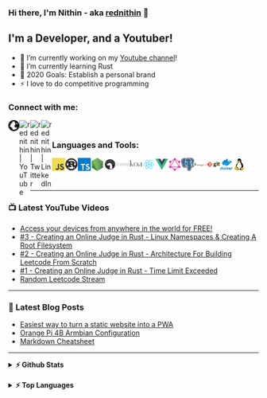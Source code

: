 ### Hi there, I'm Nithin - aka [rednithin][website] 👋

## I'm a Developer, and a Youtuber!
- 🔭 I’m currently working on my [Youtube channel][youtube]!
- 🌱 I’m currently learning Rust
- 🥅 2020 Goals: Establish a personal brand
- ⚡ I love to do competitive programming

### Connect with me:

[<img align="left" alt="rednithin.github.io" width="22px" src="https://raw.githubusercontent.com/iconic/open-iconic/master/svg/globe.svg" />][website]
[<img align="left" alt="rednithin | YouTube" width="22px" src="https://cdn.jsdelivr.net/npm/simple-icons@v3/icons/youtube.svg" />][youtube]
[<img align="left" alt="rednithin | Twitter" width="22px" src="https://cdn.jsdelivr.net/npm/simple-icons@v3/icons/twitter.svg" />][twitter]
[<img align="left" alt="rednithin | LinkedIn" width="22px" src="https://cdn.jsdelivr.net/npm/simple-icons@v3/icons/linkedin.svg" />][linkedin]


<br />

### Languages and Tools:

<img align="left" alt="JavaScript" width="26px" src="https://raw.githubusercontent.com/github/explore/80688e429a7d4ef2fca1e82350fe8e3517d3494d/topics/javascript/javascript.png" />
<img align="left" alt="Rust" width="26px" src="https://raw.githubusercontent.com/github/explore/80688e429a7d4ef2fca1e82350fe8e3517d3494d/topics/rust/rust.png" />
<img align="left" alt="Typescript" width="26px" src="https://raw.githubusercontent.com/github/explore/80688e429a7d4ef2fca1e82350fe8e3517d3494d/topics/typescript/typescript.png" />
<img align="left" alt="Node.js" width="26px" src="https://raw.githubusercontent.com/github/explore/80688e429a7d4ef2fca1e82350fe8e3517d3494d/topics/nodejs/nodejs.png" />
<img align="left" alt="Deno" width="26px" src="https://raw.githubusercontent.com/github/explore/361e2821e2dea67711cde99c9c40ed357061cf27/topics/deno/deno.png" />
<img align="left" alt="Express" width="26px" src="https://raw.githubusercontent.com/github/explore/80688e429a7d4ef2fca1e82350fe8e3517d3494d/topics/express/express.png" />
<img align="left" alt="Koa" width="26px" src="https://raw.githubusercontent.com/github/explore/80688e429a7d4ef2fca1e82350fe8e3517d3494d/topics/koa/koa.png" />
<img align="left" alt="React" width="26px" src="https://raw.githubusercontent.com/github/explore/80688e429a7d4ef2fca1e82350fe8e3517d3494d/topics/react/react.png" />
<img align="left" alt="Vue" width="26px" src="https://raw.githubusercontent.com/github/explore/80688e429a7d4ef2fca1e82350fe8e3517d3494d/topics/vue/vue.png" />
<img align="left" alt="GraphQL" width="26px" src="https://raw.githubusercontent.com/github/explore/80688e429a7d4ef2fca1e82350fe8e3517d3494d/topics/graphql/graphql.png" />
<img align="left" alt="PostgreSQL" width="26px" src="https://raw.githubusercontent.com/github/explore/80688e429a7d4ef2fca1e82350fe8e3517d3494d/topics/postgresql/postgresql.png" />
<img align="left" alt="MongoDB" width="26px" src="https://raw.githubusercontent.com/github/explore/80688e429a7d4ef2fca1e82350fe8e3517d3494d/topics/mongodb/mongodb.png" />
<img align="left" alt="Git" width="26px" src="https://raw.githubusercontent.com/github/explore/80688e429a7d4ef2fca1e82350fe8e3517d3494d/topics/git/git.png" />
<img align="left" alt="Docker" width="26px" src="https://raw.githubusercontent.com/github/explore/80688e429a7d4ef2fca1e82350fe8e3517d3494d/topics/docker/docker.png" />
<img align="left" alt="Linux" width="26px" src="https://raw.githubusercontent.com/github/explore/80688e429a7d4ef2fca1e82350fe8e3517d3494d/topics/linux/linux.png" />


<br />
<br />
<br />


---


### 📺 Latest YouTube Videos
<!-- YOUTUBE:START -->
- [Access your devices from anywhere in the world for FREE!](https://www.youtube.com/watch?v=HMkHnl1yY_w)
- [#3 - Creating an Online Judge in Rust - Linux Namespaces &amp; Creating A Root Filesystem](https://www.youtube.com/watch?v=8nfWISee9NU)
- [#2 - Creating an Online Judge in Rust - Architecture For Building Leetcode From Scratch](https://www.youtube.com/watch?v=shy3TpSx-b0)
- [#1 - Creating an Online Judge in Rust - Time Limit Exceeded](https://www.youtube.com/watch?v=2BFsOwauZV4)
- [Random Leetcode Stream](https://www.youtube.com/watch?v=7ghDbLFlwlE)
<!-- YOUTUBE:END -->

---

### 📕 Latest Blog Posts
<!-- BLOG-POST-LIST:START -->
- [Easiest way to turn a static website into a PWA](https://rednithin.github.io/blog/3-easiest-way-to-make-a-static-website-into-a-pwa/)
- [Orange Pi 4B Armbian Configuration](https://rednithin.github.io/blog/2-orangepi-config/)
- [Markdown Cheatsheet](https://rednithin.github.io/blog/1-markdown-cheatsheet/)
<!-- BLOG-POST-LIST:END -->

---
<details>
    <summary><b>⚡ Github Stats</b></summary>
    <br />  
    <img alt="rednithin Github Stats" src="https://github-readme-stats.vercel.app/api?username=rednithin&show_icons=true&hide_border=true&count_private=true" />
</details>

<br />

<details>
    <summary><b>⚡ Top Languages</b></summary>
    <br />  
    <img alt="rednithin Top Languages" src="https://github-readme-stats.vercel.app/api/top-langs/?username=rednithin&layout=compact&hide=jupyter%20notebook,html"/>
</details>




[website]: https://rednithin.github.io
[twitter]: https://twitter.com/rednithin
[youtube]: http://www.youtube.com/c/NithinReddyred
[linkedin]: https://linkedin.com/in/rednithin
